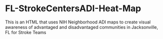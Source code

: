 # FL-StrokeCentersADI-Heat-Map
This is an HTML that uses NIH Neighborhood ADI maps to create visual awareness of advantaged and disadvantaged communities in Jacksonville, FL for Stroke Teams
